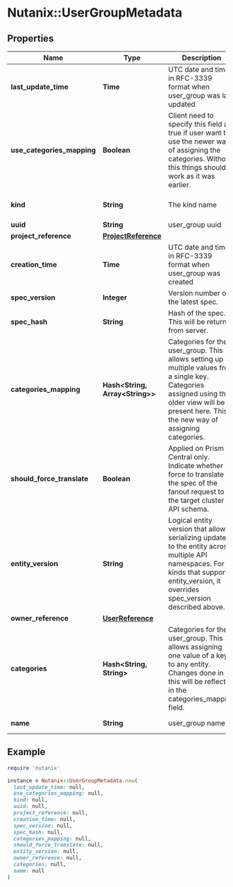 # Nutanix::UserGroupMetadata

## Properties

| Name | Type | Description | Notes |
| ---- | ---- | ----------- | ----- |
| **last_update_time** | **Time** | UTC date and time in RFC-3339 format when user_group was last updated  | [optional][readonly] |
| **use_categories_mapping** | **Boolean** | Client need to specify this field as true if user want to use the newer way of assigning the categories. Without this things should work as it was earlier.  | [optional][default to false] |
| **kind** | **String** | The kind name | [readonly][default to &#39;user_group&#39;] |
| **uuid** | **String** | user_group uuid | [optional] |
| **project_reference** | [**ProjectReference**](ProjectReference.md) |  | [optional] |
| **creation_time** | **Time** | UTC date and time in RFC-3339 format when user_group was created  | [optional][readonly] |
| **spec_version** | **Integer** | Version number of the latest spec. | [optional] |
| **spec_hash** | **String** | Hash of the spec. This will be returned from server.  | [optional] |
| **categories_mapping** | **Hash&lt;String, Array&lt;String&gt;&gt;** | Categories for the user_group. This allows setting up multiple values from a single key. Categories assigned using the older view will be present here. This is the new way of assigning categories.  | [optional] |
| **should_force_translate** | **Boolean** | Applied on Prism Central only. Indicate whether force to translate the spec of the fanout request to fit the target cluster API schema.  | [optional] |
| **entity_version** | **String** | Logical entity version that allows serializing updates to the entity across multiple API namespaces.  For kinds that support entity_version, it overrides spec_version described above.  | [optional][readonly] |
| **owner_reference** | [**UserReference**](UserReference.md) |  | [optional] |
| **categories** | **Hash&lt;String, String&gt;** | Categories for the user_group. This allows assigning one value of a key to any entity. Changes done in this will be reflected in the categories_mapping field.  | [optional] |
| **name** | **String** | user_group name | [optional][readonly] |

## Example

```ruby
require 'nutanix'

instance = Nutanix::UserGroupMetadata.new(
  last_update_time: null,
  use_categories_mapping: null,
  kind: null,
  uuid: null,
  project_reference: null,
  creation_time: null,
  spec_version: null,
  spec_hash: null,
  categories_mapping: null,
  should_force_translate: null,
  entity_version: null,
  owner_reference: null,
  categories: null,
  name: null
)
```


